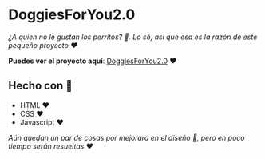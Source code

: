 # DoggiesForYou2.0
_¿A quien no le gustan los perritos? :dog:._
_Lo sé, asi que esa es la razón de este pequeño proyecto :heart:_

**Puedes ver el proyecto aquí**: [DoggiesForYou2.0](https://jhonatanvicg.github.io/DoggiesForYou2.0/) :heart:

## Hecho con :hammer:
* HTML :heart:
* CSS :heart:
* Javascript :heart:

_Aún quedan un par de cosas por mejorara en el diseño :cowboy_hat_face:, pero en poco tiempo serán resueltas :heart:_

